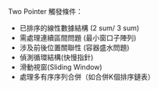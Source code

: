 Two Pointer 觸發條件：

- 已排序的線性數據結構 (2 sum/ 3 sum)
- 需處理連續區間問題 (最小窗口子陣列)
- 涉及前後位置關聯性 (容器盛水問題)
- 偵測循環結構(快慢指針)
- 滑動視窗(Sliding Window)
- 處理多有序序列合併（如合併K個排序鏈表）
